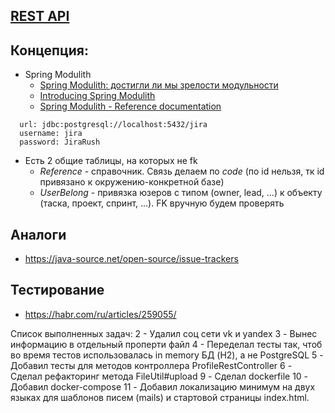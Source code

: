 ## [REST API](http://localhost:8080/doc)

## Концепция:

- Spring Modulith
    - [Spring Modulith: достигли ли мы зрелости модульности](https://habr.com/ru/post/701984/)
    - [Introducing Spring Modulith](https://spring.io/blog/2022/10/21/introducing-spring-modulith)
    - [Spring Modulith - Reference documentation](https://docs.spring.io/spring-modulith/docs/current-SNAPSHOT/reference/html/)

```
  url: jdbc:postgresql://localhost:5432/jira
  username: jira
  password: JiraRush
```

- Есть 2 общие таблицы, на которых не fk
    - _Reference_ - справочник. Связь делаем по _code_ (по id нельзя, тк id привязано к окружению-конкретной базе)
    - _UserBelong_ - привязка юзеров с типом (owner, lead, ...) к объекту (таска, проект, спринт, ...). FK вручную будем
      проверять

## Аналоги

- https://java-source.net/open-source/issue-trackers

## Тестирование

- https://habr.com/ru/articles/259055/

Список выполненных задач:
2 - Удалил соц сети vk и yandex
3 - Вынес информацию в отдельный проперти файл
4 - Переделал тесты так, чтоб во время тестов использовалась in memory БД (H2), а не PostgreSQL
5 - Добавил тесты для методов контроллера ProfileRestController
6 - Сделал рефакторинг метода FileUtil#upload
9 - Сделал dockerfile
10 - Добавил docker-compose
11 - Добавил локализацию минимум на двух языках для шаблонов писем (mails) и стартовой страницы index.html.

